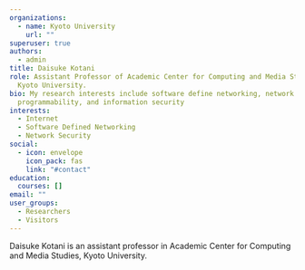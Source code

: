 ```yaml
---
organizations:
  - name: Kyoto University
    url: ""
superuser: true
authors:
  - admin
title: Daisuke Kotani
role: Assistant Professor of Academic Center for Computing and Media Studies,
  Kyoto University.
bio: My research interests include software define networking, network
  programmability, and information security
interests:
  - Internet
  - Software Defined Networking
  - Network Security
social:
  - icon: envelope
    icon_pack: fas
    link: "#contact"
education:
  courses: []
email: ""
user_groups:
  - Researchers
  - Visitors
---
```

Daisuke Kotani is an assistant professor in Academic Center for Computing and Media Studies, Kyoto University.